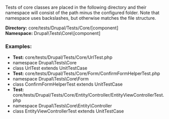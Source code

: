 Tests of core classes are placed in the following directory and their namespace will consist of the path minus the configured folder. Note that namespace uses backslashes, but otherwise matches the file structure.

**Directory:** core/tests/Drupal/Tests/Core/\[component\]  
**Namespace:** Drupal\\Tests\\Core\\\[component\]

### Examples:

* **Test:** core/tests/Drupal/Tests/Core/UrlTest.php
* namespace Drupal\\Tests\\Core
* class UrlTest extends UnitTestCase
* **Test:** core/tests/Drupal/Tests/Core/Form/ConfirmFormHelperTest.php
* namespace Drupal\\Tests\\Core\\Form
* class ConfirmFormHelperTest extends UnitTestCase
* **Test:** core/tests/Drupal/Tests/Core/Entity/Controller/EntityViewControllerTest.php
* namespace Drupal\\Tests\\Core\\Entity\\Controller
* class EntityViewControllerTest extends UnitTestCase